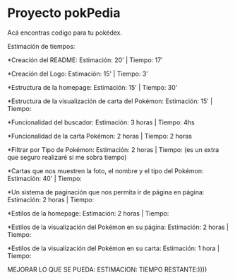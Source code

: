 # Proyecto pokPedia
Acá encontras codigo para tu pokédex.

Estimación de tiempos:

*Creación del README: Estimación: 20' | Tiempo: 17'

*Creación del Logo: Estimación: 15' | Tiempo: 3'

*Estructura de la homepage: Estimación: 15' | Tiempo: 30'

*Estructura de la visualización de carta del Pokémon: Estimación: 15' | Tiempo:

*Funcionalidad del buscador: Estimación: 3 horas | Tiempo: 4hs

*Funcionalidad de la carta Pokémon: 2 horas | Tiempo: 2 horas

*Filtrar por Tipo de Pokémon: Estimación: 2 horas | Tiempo:                                (es un extra que seguro realizaré si me sobra tiempo)

*Cartas que nos muestren la foto, el nombre y el tipo del Pokémon: Estimación: 40' | Tiempo:

*Un sistema de paginación que nos permita ir de página en página: Estimación: 2 horas | Tiempo:

*Estilos de la homepage: Estimación: 2 horas | Tiempo:

*Estilos de la visualización del Pokémon en su página: Estimación: 2 horas | Tiempo:

*Estilos de la visualización del Pokémon en su carta: Estimación: 1 hora | Tiempo:


MEJORAR LO QUE SE PUEDA: ESTIMACION: TIEMPO RESTANTE:))))
